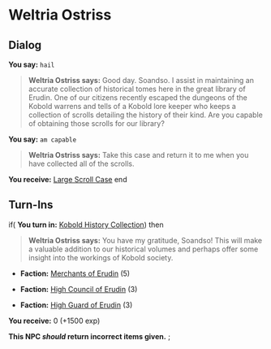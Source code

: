 # Weltria Ostriss
## Dialog

**You say:** `hail`



>**Weltria Ostriss says:** Good day. Soandso. I assist in maintaining an accurate collection of historical tomes here in the great library of Erudin. One of our citizens recently escaped the dungeons of the Kobold warrens and tells of a Kobold lore keeper who keeps a collection of scrolls detailing the history of their kind. Are you capable of obtaining those scrolls for our library?

**You say:** `am capable`



>**Weltria Ostriss says:** Take this case and return it to me when you have collected all of the scrolls.


**You receive:**  [Large Scroll Case](/item/17058)
end
 
## Turn-Ins




if( **You turn in:** [Kobold History Collection](/item/31825)) then


>**Weltria Ostriss says:** You have my gratitude, Soandso! This will make a valuable addition to our historical volumes and perhaps offer some insight into the workings of Kobold society.


* __Faction:__ [Merchants of Erudin](/faction/289) (5)


* __Faction:__ [High Council of Erudin](/faction/266) (3)


* __Faction:__ [High Guard of Erudin](/faction/267) (3)


 **You receive:** 0 (+1500 exp)

**This NPC *should* return incorrect items given.**
;

